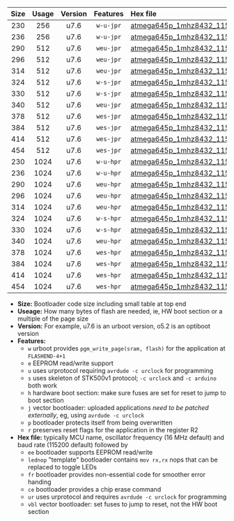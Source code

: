 |Size|Usage|Version|Features|Hex file|
|:-:|:-:|:-:|:-:|:--|
|230|256|u7.6|`w-u-jpr`|[atmega645p_1mhz8432_115200bps_ur_vbl.hex](https://raw.githubusercontent.com/stefanrueger/urboot/main//atmega645p_1mhz8432_115200bps_ur_vbl.hex)|
|236|256|u7.6|`w-u-jpr`|[atmega645p_1mhz8432_115200bps_lednop_ur_vbl.hex](https://raw.githubusercontent.com/stefanrueger/urboot/main//atmega645p_1mhz8432_115200bps_lednop_ur_vbl.hex)|
|290|512|u7.6|`weu-jpr`|[atmega645p_1mhz8432_115200bps_ee_ur_vbl.hex](https://raw.githubusercontent.com/stefanrueger/urboot/main//atmega645p_1mhz8432_115200bps_ee_ur_vbl.hex)|
|296|512|u7.6|`weu-jpr`|[atmega645p_1mhz8432_115200bps_ee_lednop_ur_vbl.hex](https://raw.githubusercontent.com/stefanrueger/urboot/main//atmega645p_1mhz8432_115200bps_ee_lednop_ur_vbl.hex)|
|314|512|u7.6|`weu-jpr`|[atmega645p_1mhz8432_115200bps_ee_lednop_fr_ur_vbl.hex](https://raw.githubusercontent.com/stefanrueger/urboot/main//atmega645p_1mhz8432_115200bps_ee_lednop_fr_ur_vbl.hex)|
|324|512|u7.6|`w-s-jpr`|[atmega645p_1mhz8432_115200bps_vbl.hex](https://raw.githubusercontent.com/stefanrueger/urboot/main//atmega645p_1mhz8432_115200bps_vbl.hex)|
|330|512|u7.6|`w-s-jpr`|[atmega645p_1mhz8432_115200bps_lednop_vbl.hex](https://raw.githubusercontent.com/stefanrueger/urboot/main//atmega645p_1mhz8432_115200bps_lednop_vbl.hex)|
|340|512|u7.6|`weu-jpr`|[atmega645p_1mhz8432_115200bps_ee_lednop_fr_ce_ur_vbl.hex](https://raw.githubusercontent.com/stefanrueger/urboot/main//atmega645p_1mhz8432_115200bps_ee_lednop_fr_ce_ur_vbl.hex)|
|378|512|u7.6|`wes-jpr`|[atmega645p_1mhz8432_115200bps_ee_vbl.hex](https://raw.githubusercontent.com/stefanrueger/urboot/main//atmega645p_1mhz8432_115200bps_ee_vbl.hex)|
|384|512|u7.6|`wes-jpr`|[atmega645p_1mhz8432_115200bps_ee_lednop_vbl.hex](https://raw.githubusercontent.com/stefanrueger/urboot/main//atmega645p_1mhz8432_115200bps_ee_lednop_vbl.hex)|
|414|512|u7.6|`wes-jpr`|[atmega645p_1mhz8432_115200bps_ee_lednop_fr_vbl.hex](https://raw.githubusercontent.com/stefanrueger/urboot/main//atmega645p_1mhz8432_115200bps_ee_lednop_fr_vbl.hex)|
|454|512|u7.6|`wes-jpr`|[atmega645p_1mhz8432_115200bps_ee_lednop_fr_ce_vbl.hex](https://raw.githubusercontent.com/stefanrueger/urboot/main//atmega645p_1mhz8432_115200bps_ee_lednop_fr_ce_vbl.hex)|
|230|1024|u7.6|`w-u-hpr`|[atmega645p_1mhz8432_115200bps_ur.hex](https://raw.githubusercontent.com/stefanrueger/urboot/main//atmega645p_1mhz8432_115200bps_ur.hex)|
|236|1024|u7.6|`w-u-hpr`|[atmega645p_1mhz8432_115200bps_lednop_ur.hex](https://raw.githubusercontent.com/stefanrueger/urboot/main//atmega645p_1mhz8432_115200bps_lednop_ur.hex)|
|290|1024|u7.6|`weu-hpr`|[atmega645p_1mhz8432_115200bps_ee_ur.hex](https://raw.githubusercontent.com/stefanrueger/urboot/main//atmega645p_1mhz8432_115200bps_ee_ur.hex)|
|296|1024|u7.6|`weu-hpr`|[atmega645p_1mhz8432_115200bps_ee_lednop_ur.hex](https://raw.githubusercontent.com/stefanrueger/urboot/main//atmega645p_1mhz8432_115200bps_ee_lednop_ur.hex)|
|314|1024|u7.6|`weu-hpr`|[atmega645p_1mhz8432_115200bps_ee_lednop_fr_ur.hex](https://raw.githubusercontent.com/stefanrueger/urboot/main//atmega645p_1mhz8432_115200bps_ee_lednop_fr_ur.hex)|
|324|1024|u7.6|`w-s-hpr`|[atmega645p_1mhz8432_115200bps.hex](https://raw.githubusercontent.com/stefanrueger/urboot/main//atmega645p_1mhz8432_115200bps.hex)|
|330|1024|u7.6|`w-s-hpr`|[atmega645p_1mhz8432_115200bps_lednop.hex](https://raw.githubusercontent.com/stefanrueger/urboot/main//atmega645p_1mhz8432_115200bps_lednop.hex)|
|340|1024|u7.6|`weu-hpr`|[atmega645p_1mhz8432_115200bps_ee_lednop_fr_ce_ur.hex](https://raw.githubusercontent.com/stefanrueger/urboot/main//atmega645p_1mhz8432_115200bps_ee_lednop_fr_ce_ur.hex)|
|378|1024|u7.6|`wes-hpr`|[atmega645p_1mhz8432_115200bps_ee.hex](https://raw.githubusercontent.com/stefanrueger/urboot/main//atmega645p_1mhz8432_115200bps_ee.hex)|
|384|1024|u7.6|`wes-hpr`|[atmega645p_1mhz8432_115200bps_ee_lednop.hex](https://raw.githubusercontent.com/stefanrueger/urboot/main//atmega645p_1mhz8432_115200bps_ee_lednop.hex)|
|414|1024|u7.6|`wes-hpr`|[atmega645p_1mhz8432_115200bps_ee_lednop_fr.hex](https://raw.githubusercontent.com/stefanrueger/urboot/main//atmega645p_1mhz8432_115200bps_ee_lednop_fr.hex)|
|454|1024|u7.6|`wes-hpr`|[atmega645p_1mhz8432_115200bps_ee_lednop_fr_ce.hex](https://raw.githubusercontent.com/stefanrueger/urboot/main//atmega645p_1mhz8432_115200bps_ee_lednop_fr_ce.hex)|

- **Size:** Bootloader code size including small table at top end
- **Useage:** How many bytes of flash are needed, ie, HW boot section or a multiple of the page size
- **Version:** For example, u7.6 is an urboot version, o5.2 is an optiboot version
- **Features:**
  + `w` urboot provides `pgm_write_page(sram, flash)` for the application at `FLASHEND-4+1`
  + `e` EEPROM read/write support
  + `u` uses urprotocol requiring `avrdude -c urclock` for programming
  + `s` uses skeleton of STK500v1 protocol; `-c urclock` and `-c arduino` both work
  + `h` hardware boot section: make sure fuses are set for reset to jump to boot section
  + `j` vector bootloader: uploaded applications *need to be patched externally*, eg, using `avrdude -c urclock`
  + `p` bootloader protects itself from being overwritten
  + `r` preserves reset flags for the application in the register R2
- **Hex file:** typically MCU name, oscillator frequency (16 MHz default) and baud rate (115200 default) followed by
  + `ee` bootloader supports EEPROM read/write
  + `lednop` "template" bootloader contains `mov rx,rx` nops that can be replaced to toggle LEDs
  + `fr` bootloader provides non-essential code for smoother error handing
  + `ce` bootloader provides a chip erase command
  + `ur` uses urprotocol and requires `avrdude -c urclock` for programming
  + `vbl` vector bootloader: set fuses to jump to reset, not the HW boot section
